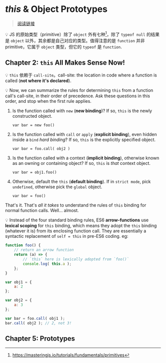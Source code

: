 # *this* & Object Prototypes

> [阅读链接](https://github.com/getify/You-Dont-Know-JS/blob/1st-ed/this%20&%20object%20prototypes/README.md#you-dont-know-js-this--object-prototypes)



:bulb: JS 的原始类型（primitive）除了 `object` 外有七种[^1]，除了 `typeof null` 的结果是 `object` 以外，其余都是自己对应的类型。值得注意的是 `function` 并非 primitive，它属于 `object` 类型，但它的 `typeof` 是 `function`.

## Chapter 2: `this` All Makes Sense Now!

:bulb: `this` 依赖于 `call-site`。call-site: the location in code where a function is called (**not where it's declared**).

:bulb: Now, we can summarize the rules for determining `this` from a function call's call-site, in their order of precedence. Ask these questions in this order, and stop when the first rule applies.

1. Is the function called with `new` (**new binding**)? If so, `this` is the newly constructed object.

   `var bar = new foo()`

2. Is the function called with `call` or `apply` (**explicit binding**), even hidden inside a `bind` *hard binding*? If so, `this` is the explicitly specified object.

   `var bar = foo.call( obj2 )`

3. Is the function called with a context (**implicit binding**), otherwise known as an owning or containing object? If so, `this` is *that* context object.

   `var bar = obj1.foo()`

4. Otherwise, default the `this` (**default binding**). If in `strict mode`, pick `undefined`, otherwise pick the `global` object.

   `var bar = foo()`

That's it. That's *all it takes* to understand the rules of `this` binding for normal function calls. Well... almost.

:bulb: Instead of the four standard binding rules, ES6 **arrow-functions** use **lexical scoping** for `this` binding, which means they adopt the `this` binding (whatever it is) from its enclosing function call. They are essentially a syntactic replacement of `self = this` in pre-ES6 coding. eg:

```js
function foo() {
	// return an arrow function
	return (a) => {
		// `this` here is lexically adopted from `foo()`
		console.log( this.a );
	};
}

var obj1 = {
	a: 2
};

var obj2 = {
	a: 3
};

var bar = foo.call( obj1 );
bar.call( obj2 ); // 2, not 3!
```

## Chapter 5: Prototypes



[^1]: https://masteringjs.io/tutorials/fundamentals/primitives